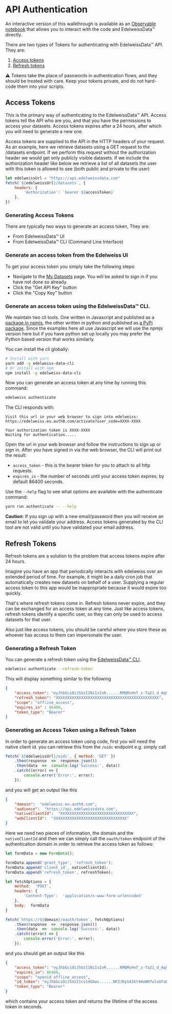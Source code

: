 # API Authentication

<div class="message">
  <div class="message-body">
        An interactive version of this walkthrough is available as an <a target="_blank" href="https://observablehq.com/@danyx/edelweissdata-docs-authentication?collection=@danyx/edelweissdata-interactive-documentation">Observable notebook</a> that allows you to interact with the code and EdelweissData™ directly.
  </div>
</div>

There are two types of Tokens for authenticating with EdelweissData™ API. They are:

1. [Access tokens](#access-tokens)
2. [Refresh tokens](#refresh-tokens)

<div class="message is-warning">
  <div class="message-body">
    ⚠️ Tokens take the place of passwords in authentication flows, and they should be treated with care. Keep your tokens private, and do not hard-code them into your scripts.
  </div>
</div>

## <a name="access-tokens"></a> Access Tokens
This is the primary way of authenticating to the EdelweissData™ API.
Access tokens tell the API who are you, and that you have the permissions to access your datasets.
Access tokens expires after a 24 hours, after which you will need to generate a new one.

Access tokens are supplied to the API in the HTTP headers of your request. As an example, here we retrieve datasets using a GET request to the /datasets endpoint. If we perform this request without the authorization header we would get only publicly visible datasets. If we include the authorization header like below we retrieve a list of all datasets the user with this token is allowed to see (both public and private to the user)

```js
let edelweissUrl = "https://api.edelweissdata.com"
fetch(`${edelweissUrl}/datasets`, {
    headers: {
        'Authorization': `bearer ${accessToken}`
    },
})
```

### Generating Access Tokens
There are typically two ways to generate an access token, They are:

- From EdelweissData™ UI
- From EdelweissData™  CLI (Command Line Interface)

### Generate an access token from the Edelweiss UI

To get your access token you simply take the following steps:

- Navigate to the [My Datasets](https://edelweissdata.com/datasets/manage) page.  You will be asked to sign in if you have not done so already.
- Click the "Get API Key" button
- Click the "Copy Key" button

### Generate an access token using the EdelweissData™  CLI.

We maintain two cli tools. One written in Javascript and published as a [package in npmjs](https://www.npmjs.com/package/edelweiss-data-cli), the other written in python and published as [a PyPi package](https://pypi.org/project/edelweiss-data-cli/). Since the examples here all use Javascript we will use the npmjs version here but if you have python set up locally you may prefer the Python based version that works similarly.

You can install the cli globally:

```bash
# Install with yarn
yarn add -g edelweiss-data-cli
# Or install with npm
npm install -g edelweiss-data-cli
```

Now you can generate an access token at any time by running this command:

```bash
edelweiss authenticate
```

The CLI responds with:

```
Visit this url in your web browser to sign into edelweiss:
https://edelweiss.eu.auth0.com/activate?user_code=XXXX-XXXX

Your authorization token is XXXX-XXXX
Waiting for authentication.....
```

Open the url in your web browser and follow the instructions to sign up or sign in. After you have signed in via the web browser, the CLI will print out the result:

- `access_token` - this is the bearer token for you to attach to all http requests.
- `expires_in` - the number of seconds until your access token expires; by default 86400 seconds.


Use the `--help` flag to see what options are available with the authenticate command:

```bash
yarn run authenticate -- --help
```

**Caution**: If you sign up with a new email/password then you will receive an email to let you validate your address.  Access tokens generated by the CLI tool are not valid until you have validated your email address.

## <a name="refresh-tokens"></a> Refresh Tokens

Refresh tokens are a solution to the problem that access tokens expire after 24 hours.

Imagine you have an app that periodically interacts with edelweiss over an extended period of time.
For example, it might be a daily cron job that automatically creates new datasets on behalf of a user.
Supplying a regular access token to this app would be inappropriate because it would expire too quickly.

That's where refresh tokens come in. Refresh tokens never expire, and they can be exchanged for an access token at any time.
Just like access tokens, refresh tokens identify a specific user, so they can only be used to access datasets for that user.

Also just like access tokens, you should be careful where you store these as whoever has access to them can impersonate the user.

### Generating a Refresh Token
You can generate a refresh token using the [EdelweissData™  CLI](https://www.npmjs.com/package/edelweiss-data-cli).

```bash
edelweiss authenticate --refresh-token
```

This will display something similar to the following
```json
{
    "access_token": "eyJhbGciOiJSUzI1NiIsInR......RMQMsHnT_z-Ta21_d_Aq9lXT9w",
    "refresh_token": "XXXXXXXXXXXXXXXXXXXXXXXXXXXXXXXXXXXXXXXXXXXXX",
    "scope": "offline_access",
    "expires_in" : 86400,
    "token_type": "Bearer"
}
```

### Generating an Access Token using a Refresh Token
In order to generate an access token using code, first you will need the native client id. you can retrieve this from the `/oidc` endpoint e.g. simply call
```javascript
fetch(`${edelweissUrl}/oidc`, { method: 'GET' })
    .then(response  =>  response.json())
    .then(data  =>  console.log('Success:', data))
    .catch((error) => {
        console.error('Error:', error);
    });
```
and you will get an output like this

```json
{
    "domain":  "edelweiss.eu.auth0.com",
    "audience":  "https://api.edelweissdata.com",
    "nativeClientId":  "XXXXXXXXXXXXXXXXXXXXXXXXXXXXXXXX",
    "webClientId":  "XXXXXXXXXXXXXXXXXXXXXXXXXXXXXXXX"
}
```

Here we need two pieces of information, the domain and the `nativeClientId` and then we can simply call the `oauth/token` endpoint of the authentication domain in order to retrieve the access token as follows:

```javascript
let formData = new FormData();

formData.append('grant_type', 'refresh_token');
formData.append('client_id', nativeClientId);
formData.append('refresh_token', refreshToken);

let fetchOptions = {
    method:  'POST',
    headers: {
        'Content-Type':  'application/x-www-form-urlencoded'
    },
    body:  formData
}

fetch(`https://${domain}/oauth/token`, fetchOptions)
    .then(response  =>  response.json())
    .then(data  =>  console.log('Success:', data))
    .catch((error) => {
        console.error('Error:', error);
    });
```

and you should get an output like this

```json
{
    "access_token": "eyJhbGciOiJSUzI1NiIsInR......RMQMsHnT_z-Ta21_d_Aq9lXT9w",
    "expires_in": 86400,
    "scope": "openid offline_access",
    "id_token": "eyJhbGciOiJSUzI1cv1dGbwc......NFZJKyS43kt4HoWR7wlaUFaDQ",
    "token_type": "Bearer"
}
```

which contains your access token and returns the lifetime of the access token in seconds.

